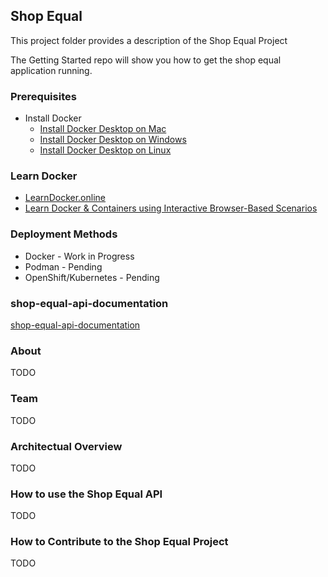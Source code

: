 ## Shop Equal
This project folder provides a description of the Shop Equal Project

The Getting Started repo will show you how to get the shop equal application running. 

### Prerequisites
* Install Docker
  - [Install Docker Desktop on Mac](https://docs.docker.com/docker-for-mac/install/)
  - [Install Docker Desktop on Windows](https://docs.docker.com/docker-for-windows/install/)
  - [Install Docker Desktop on Linux](https://docs.docker.com/engine/install/)

### Learn Docker 
* [LearnDocker.online](https://learndocker.online/)
* [Learn Docker & Containers using Interactive Browser-Based Scenarios](https://www.katacoda.com/courses/docker)

### Deployment Methods
* Docker - Work in Progress
* Podman - Pending
* OpenShift/Kubernetes - Pending

### shop-equal-api-documentation
[shop-equal-api-documentation](shop-equal-api-documentation/)


### About
TODO


### Team
TODO



### Architectual Overview
TODO


### How to use the Shop Equal API
TODO


### How to Contribute to the Shop Equal Project
TODO

